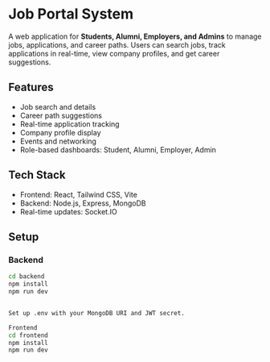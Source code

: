# Job Portal System

A web application for **Students, Alumni, Employers, and Admins** to manage jobs, applications, and career paths. Users can search jobs, track applications in real-time, view company profiles, and get career suggestions.

## Features
- Job search and details
- Career path suggestions
- Real-time application tracking
- Company profile display
- Events and networking
- Role-based dashboards: Student, Alumni, Employer, Admin

## Tech Stack
- Frontend: React, Tailwind CSS, Vite
- Backend: Node.js, Express, MongoDB
- Real-time updates: Socket.IO

## Setup

### Backend
```bash
cd backend
npm install
npm run dev


Set up .env with your MongoDB URI and JWT secret.

Frontend
cd frontend
npm install
npm run dev


